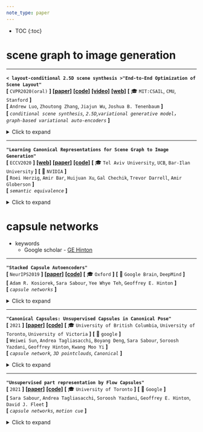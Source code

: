 ```yaml
---
note_type: paper
---
```


* TOC
{:toc}

# scene graph to image generation

---

**`< layout-conditional 2.5D scene synthesis >"End-to-End Optimization of Scene Layout"`**  
**[** `CVPR2020(oral)` **]** **[[paper]](https://arxiv.org/pdf/2007.11744.pdf)** **[[code]](https://github.com/aluo-x/3D_SLN)** **[[video]](https://www.youtube.com/watch?v=1GQ8IkI6ZJM)** **[[web]](http://3dsln.csail.mit.edu/)** **[** :mortar_board: `MIT:CSAIL`, `CMU`, `Stanford` **]**   
**[**  `Andrew Luo`, `Zhoutong Zhang`, `Jiajun Wu`, `Joshua B. Tenenbaum`  **]**  
**[** _`conditional scene synthesis`, `2.5D`,`variational generative model`， `graph-based variational auto-encoders`_ **]**  

<details markdown="1">
  <summary markdown="0">Click to expand</summary>

| ![image-20201028170115727](media/image-20201028170115727.png) |
| ------------------------------------------------------------ |
| scene generation + refinement                                |


- **Motivation**
  - Traditional scene graph based image generation (e.g. *[CVPR2018] sg2im*)
    - 在image space中建模物体关系(而不是scene space)
    - 没有显式的3D物体概念（只有像素）
  - Layout Generation (e.g. *[SIGGRAPH2018] Deep Convolutional Priors for Indoor Scene Synthesis*)
    - no spatial-conditioning
    - auto-regressive 自回归 (slow)
      - [ ] what?
  - 核心issues
    - scene space下的3D关系
    - 解耦的布局、形状、图像构成
    - 基于2.5D+语义目标的object locations的refinement
      - [ ] what?
- **主要贡献**
  - 3D-SLN model 可以从一个scene graph生成 **diverse and accurate** scene layouts 
  - 3D scene layouts 可以用 2.5D+语义信息 finetune
  - 应用展示：scene graph based layout synthesis + exemplar based image synthesis
- **数据集/数据特征/数据定义**
  - 物体3D model 是直接从SUNCG数据集中 retrive的；选择类别内最相似的bbox
  - scene graph定义：==与我们类似==
    - scene graph `y`由一组triplets构成，$$ (o_i, p, o_j) $$
    - $$ o_i $$代表第i-th物体的type(索引embedding) + attributes(索引embedding), $$ p $$代表空间关系(索引embedding)
  - 本文中layout的数据结构/物理含义：
    - each element $$ y_i $$ in layout $$ y $$ 定义是一个 7-tuple，代表物体的bbox和竖直轴旋转：$$$ y_i=(min_{X_i}, min_{Y_i}, min_{Z_i}, max_{X_i}, max_{Y_i}, max_{Z_i}, \omega_i ) $$$
  - 本文中latent space的定义：
    - [box_emdding, angle_ambedding] (因为是VAE，所以还分了mean, var)
- **主要组件**
  - conditional (on scene graph) layout synthesizer
    - 产生的而是3D scene layout；<br>每个物体都有3D bbox + 竖直轴旋转
    - 把传统2D scene graph数据增强为3D scene graph，把每个物体关系编码到三维空间
    - <u>**虽然是一个encoder-decoder结构，但是generate过程其实就用不到encoder了，decoder才是关键**</u>
  - 集成了一个differentiable renderer来只用scene的2D投影来refine 最终的layout
    - 给定一张semantics map和depth map，可微分渲染器来 **optimize over** the synthesized layout去 **拟合** 给定的输入，通过 **<u>analysis-by-synthesis</u>** fashion
    - 其实就是一个auto-decoder结构，通过整个可微分通路，把sample出的layout latent反向传播最优化更新（文中称之为"refinement"/"fine tune"/"generate a layout toward a target layout"）
- **layout generator的网络架构**

| ![image-20201028170249809](media/image-20201028170249809.png) |
| ------------------------------------------------------------ |
| <u>**测试**</u>时，scene graph + 从一个learned distribution 采样latent code => generate scene layout <br><u>**训练**</u>时，input scene graph + GT layout 先通过encoder提取出其layout latent  (学出一个distribution)，然后用提取出的layout latent + input scene graph 生成predicted layout |


- **encoder**

```mermaid
graph LR
	subgraph scene_graph[input scene graph]
	relationships["relationships (索引)"]
	obj_type["object type (索引)"]
	obj_attr["object attribute (索引)"]
	end
	subgraph encoder
	obj_vecs
	angle_vecs
	pred_vecs
	boxes_vecs
	new_obj_vecs[object vector after GCN]
	GCN((GCN))
	obj_vecs --> obj_vecs2
	boxes_vecs --> obj_vecs2
	angle_vecs --> obj_vecs2
	obj_vecs2 --> GCN
	pred_vecs --> GCN
	GCN --> new_obj_vecs
	new_obj_vecs -- box_mean_var --> bbox_latent
	new_obj_vecs -- angle_mean_var --> angle_latent
	end
	subgraph ground truth layout
	bbox_gt["min_x<br>min_y<br>min_z<br>max_x<br>max_y<br>max_z"]
	angles_gt["angle"]
	end
	obj_type -- nn.Embedding --> obj_vecs
	obj_attr -- nn.Embedding --> obj_vecs
	relationships -- nn.Embedding --> pred_vecs
	angles_gt -- nn.Embedding --> angle_vecs
	bbox_gt -- nn.Linear --> boxes_vecs
	z["z [mean, var]"]
	bbox_latent --> z
	angle_latent --> z
```

 - **decoder**
    - 注意：sample到的z拼接到obj_vecs有两种可选方式
       - 可以先把z拼接到GCN之前的object vectors，然后GCN
       - 也可以先GCN然后再把z拼接到GCN之后的object vectors

```mermaid
graph LR
	subgraph scene_graph[input scene graph]
	obj_type["object type (索引)"]
	obj_attr["object attribute (索引)"]
	relationships["relationships (索引)"]
	end
	subgraph layout_latent[layout latent code]
	bbox_emb["bbox embedding 48维隐向量"]
	angle_emb["rotation embedding 16维隐向量"]
    z["z [mean, var]"]
    bbox_emb --> z
    angle_emb --> z
	end
	subgraph decoder
	edge_emb[edge vector]
	GCN(("GCN"))
	obj_vecs[object vector]
	new_obj_vecs[object vector after GCN]
	edge_emb --> GCN
	obj_vecs --> GCN
	GCN --> new_obj_vecs
	end
    z -."sample <br><br>(可能的拼接位置1)".-> obj_vecs
    z -."sample <br><br>(可能的拼接位置2)".-> new_obj_vecs
    obj_type -- nn.Embedding --> obj_vecs
    obj_attr -- nn.Embedding --> obj_vecs
    relationships -- nn.Embedding --> edge_emb
    layout["layout <br>[min_x<br>min_y<br>min_z<br>max_x<br>max_y<br>max_z<br>angle]"]
	new_obj_vecs -- box_net --> layout
	new_obj_vecs -- angle_net --> layout
```


- **refinement (finetune) 过程**

| ![image-20201028170332920](media/image-20201028170332920.png) |
| ------------------------------------------------------------ |
| 类似auto-decoder结构；<br>通过整个可微分通路，把sample出的layout latent反向传播最优化更新（文中称之为"refinement"/"fine tune"/"generate a layout toward a target layout"） |


- **效果**
  - 2.5D vs. 2D
    - ![image-20201028170455621](media/image-20201028170455621.png)
  - diverse layout from the same scene graph
    - ![image-20201028171028235](media/image-20201028171028235.png)
  - diverse layout generation
    - ![image-20201028170542200](media/image-20201028170542200.png)

</details>

---

**`"Learning Canonical Representations for Scene Graph to Image Generation"`**  
**[** `ECCV2020` **]** **[[web]](https://roeiherz.github.io/CanonicalSg2Im/)** **[[paper]](https://arxiv.org/pdf/1912.07414.pdf)** **[[code]](https://github.com/roeiherz/CanonicalSg2Im)** **[** :mortar_board: `Tel Aviv University`, `UCB`, `Bar-Ilan University` **]** **[** :office: `NVIDIA` **]**  
**[**  `Roei Herzig`, `Amir Bar`, `Huijuan Xu`, `Gal Chechik`, `Trevor Darrell`, `Amir Globerson`  **]**  
**[** _`semantic equivalence`_ **]**  

<details markdown="1">
  <summary markdown="0">Click to expand</summary>

- **Motivation**
  - 过去的sg2im的一个不足是不能捕捉graphs中的语义等价性(semantic equivalence)
    - 即：同样一张图片可以用多个逻辑上等价的SG来表述
  - 所以提出从数据中学习出canonical graph representations
  - 主要展示3个数据集：visual genome, COCO, clevr
- **Overview**
  - SG to canonical weighted SG
  - weighted SG to layout
  - layout to image
- **Scene Graph Canonicalization**
  - transitive relation, converse relations
- **效果**
  - ![image-20201217112917616](media/image-20201217112917616.png)

</details>


# capsule networks

 - keywords
    - Google scholar - [GE Hinton](https://scholar.google.com.hk/citations?hl=zh-CN&user=JicYPdAAAAAJ&view_op=list_works&sortby=pubdate)

---

**`"Stacked Capsule Autoencoders"`**  
**[** `NeurIPS2019` **]** **[[paper]](https://abc.efg)** **[[code]](https://www.github.com)** **[** :mortar_board: `Oxford` **]** **[** :office: `Google Brain`, `DeepMind` **]**  
**[**  `Adam R. Kosiorek`, `Sara Sabour`, `Yee Whye Teh`, `Geoffrey E. Hinton`  **]**  
**[** _`capsule networks`_ **]**  

<details markdown="1">
  <summary markdown="0">Click to expand</summary>

- **Motivation**
  - ![image-20201216165444435](media/image-20201216165444435.png)

</details>

---

**`"Canonical Capsules: Unsupervised Capsules in Canonical Pose"`**  
**[** `2021` **]** **[[paper]](https://arxiv.org/pdf/2012.04718.pdf)** **[[code]](https://www.github.com)** **[** :mortar_board: `University of British Columbia`, `University of Toronto`, `University of Victoria` **]** **[** :office: `google` **]**  
**[**  `Weiwei Sun`, `Andrea Tagliasacchi`, `Boyang Deng`, `Sara Sabour`, `Soroosh Yazdani`, `Geoffrey Hinton`, `Kwang Moo Yi`  **]**  
**[** _`capsule network`, `3D pointclouds`, `Canonical`_ **]**  

<details markdown="1">
  <summary markdown="0">Click to expand</summary>

- **Motivation**
  - unsupervised capsule architecture for 3D point clouds
  - ![image-20201216170228754](media/image-20201216170228754.png)
- **overview**
  - ![image-20201216171806453](media/image-20201216171806453.png)
  - decomposition
    - 把点云$$ \boldsymbol{P} \in \mathbb{R}^{P \times D} $$用一个encoder计算出K-fold attention map $$ \boldsymbol{A} \in \mathbb{R}^{P \times K} $$和逐点的feature $$ \boldsymbol{F} \in \mathbb{R}^{P \times C} $$ 
    - 然后计算*k*-th capsule的pose $$ \boldsymbol{\theta}_k \in \mathbb{R}^3 $$和对应的capsule descriptor $$ \boldsymbol{\beta}_k \in \mathbb{R}^C $$ <br> $$ \boldsymbol{\theta}_k = \frac {\sum_p A_{p,k}P_p} {\sum_p A_{p,k}} $$       $$ \boldsymbol{\beta}_k=\frac {\sum_p A_{p,k}F_p} {\sum_p A_{p,k}} $$ <br>其实就是attention map加权和后的点坐标和attention map加权和后的点feature
  - canonicalization
    - 单纯地保证不变性和等变性并不足以学出一个object-centric的3D表征，因为缺乏一种(无监督)的机制来==<u>**bring information into a shared "object-centric" reference frame**</u>==
    - 并且，一个"合适"的canonical frame其实就是一个convention，所以我们需要一个机制让网络做出一个**<u>选择</u>**——并且必须在所有物体中都是一致的
      - 比如，一个沿着+z轴放置的飞机和一个沿着+y轴放置的飞机是<u>**一样好**</u>的
    - 为了实现这一点：link the capsule descriptors to the capsule poses in canonical space；i.e. ask that objects with similar appearance to be located in similar Euclidean neighborhoods in canonical space
      - 具体做法是用一个全连接层，从descriptor直接回归出每个capsule的pose
      - $$ \overline{\theta}=\mathcal{K}(\beta) $$<br> $$ \overline{\theta} \in \mathbb{R}^{K\times 3} $$是canonical poses，<br>$$ \mathcal{K} $$是全连接神经网络，<br>$$ \beta \in \mathbb{R}^{K \times C} $$ 是capsule的descriptor
      - [ ] why?居然直接从K个胶囊描述子直接回归出K个canonical pose

</details>



---

**`"Unsupervised part representation by Flow Capsules"`**  
**[** `2021` **]** **[[paper]](https://arxiv.org/pdf/2011.13920.pdf)** **[[code]](https://www.github.com)** **[** :mortar_board: `University of Toronto` **]** **[** :office: `Google` **]**  
**[**  `Sara Sabour`, `Andrea Tagliasacchi`, `Soroosh Yazdani`, `Geoffrey E. Hinton`, `David J. Fleet`  **]**  
**[** _`capsule networks`, `motion cue`_ **]**  

<details markdown="1">
  <summary markdown="0">Click to expand</summary>

- **Motivation**
  - capsule networks不能高效地学到low level的part descriptions
  - exploit motion as a powerful perceptual cue for part definition <br>用运动作为一个部件定义的有力的感知线索
- results
  - 从复杂背景中找出来原来的三角形、正方形、圆形等<br>![image-20201216170936463](media/image-20201216170936463.png)
  - 对于运动的人学出来的部件![image-20201216171020883](media/image-20201216171020883.png)

</details>

